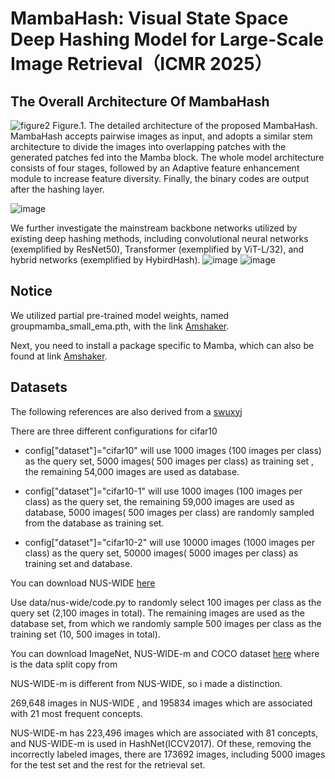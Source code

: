 # MambaHash: Visual State Space Deep Hashing Model for Large-Scale Image Retrieval（ICMR 2025）

## The Overall Architecture Of MambaHash
![figure2](https://github.com/user-attachments/assets/382d08d5-0618-4978-8a60-0f867a40039c)
Figure.1. The detailed architecture of the proposed MambaHash. MambaHash accepts pairwise images as input, and adopts a similar stem architecture to divide the images into overlapping patches with the generated patches fed into the Mamba block. The whole model architecture consists of four stages, followed by an Adaptive feature enhancement module to increase feature diversity. Finally, the binary codes are output after the hashing layer.

![image](https://github.com/user-attachments/assets/eaa07f7e-db3c-4f1f-a312-3eb5135d27f3)

We further investigate the mainstream backbone networks utilized by existing deep hashing methods, including convolutional neural networks (exemplified by ResNet50), Transformer (exemplified by ViT-L/32), and hybrid networks (exemplified by HybirdHash).
![image](https://github.com/user-attachments/assets/ed7c5a73-c76e-412b-91bc-6f18ecb09acc)
![image](https://github.com/user-attachments/assets/0d08e97b-f6b6-4da8-8a10-6d6cff5841a4)

## Notice

We utilized partial pre-trained model weights, named groupmamba_small_ema.pth, with the link [Amshaker](https://github.com/Amshaker/GroupMamba).

Next, you need to install a package specific to Mamba, which can also be found at link [Amshaker](https://github.com/Amshaker/GroupMamba). 
## Datasets

The following references are also derived from a [swuxyj](https://github.com/swuxyj/DeepHash-pytorch)

There are three different configurations for cifar10

   * config["dataset"]="cifar10" will use 1000 images (100 images per class) as the query set, 5000 images( 500 images per class) as training set , the remaining 54,000 images are used as database.
    
   * config["dataset"]="cifar10-1" will use 1000 images (100 images per class) as the query set, the remaining 59,000 images are used as database, 5000 images( 500 images per class) are randomly sampled from the database as training set.
    
   * config["dataset"]="cifar10-2" will use 10000 images (1000 images per class) as the query set, 50000 images( 5000 images per class) as training set and database.

You can download NUS-WIDE [here](https://github.com/swuxyj/DeepHash-pytorch)

Use data/nus-wide/code.py to randomly select 100 images per class as the query set (2,100 images in total). The remaining images are used as the database set, from which we randomly sample 500 images per class as the training set (10, 500 images in total).

You can download ImageNet, NUS-WIDE-m and COCO dataset [here](https://github.com/swuxyj/DeepHash-pytorch) where is the data split copy from

NUS-WIDE-m is different from NUS-WIDE, so i made a distinction.

269,648 images in NUS-WIDE , and 195834 images which are associated with 21 most frequent concepts.

NUS-WIDE-m has 223,496 images which are associated with 81 concepts, and NUS-WIDE-m is used in HashNet(ICCV2017). Of these, removing the incorrectly labeled images, there are 173692 images, including 5000 images for the test set and the rest for the retrieval set.
